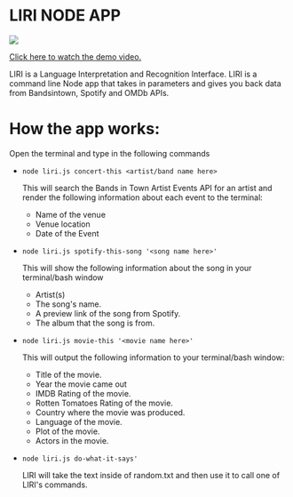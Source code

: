 # LIRI NODE APP
![](https://media.giphy.com/media/uZvpSc5LVa3hS/giphy.gif)

[Click here to watch the demo video.](https://vimeo.com/319516549)

LIRI is a Language Interpretation and Recognition Interface. LIRI is a command line Node app that takes in parameters and gives you back data from Bandsintown, Spotify and OMDb APIs.

# How the app works:
Open the terminal and type in the following commands
  * `node liri.js concert-this <artist/band name here>`
    
    This will search the Bands in Town Artist Events API for an artist and render the following information about each event to the terminal:
    * Name of the venue 
    * Venue location 
    * Date of the Event
  
  * `node liri.js spotify-this-song '<song name here>'`
  
    This will show the following information about the song in your terminal/bash window

    * Artist(s)
    * The song's name.
    * A preview link of the song from Spotify.
    * The album that the song is from.
    
  *  `node liri.js movie-this '<movie name here>'`
  
      This will output the following information to your terminal/bash window:
   
       * Title of the movie.
       * Year the movie came out
       * IMDB Rating of the movie.
       * Rotten Tomatoes Rating of the movie.
       * Country where the movie was produced.
       * Language of the movie.
       * Plot of the movie.
       * Actors in the movie.

  * `node liri.js do-what-it-says'`
  
      LIRI will take the text inside of random.txt and then use it to call one of LIRI's commands.
      

